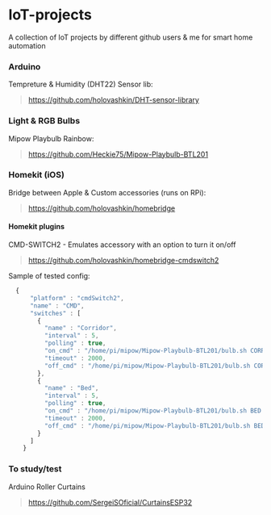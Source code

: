 # IoT-projects
A collection of IoT projects by different github users & me for smart home automation

### Arduino
Tempreture & Humidity (DHT22) Sensor lib:
> https://github.com/holovashkin/DHT-sensor-library

### Light & RGB Bulbs
Mipow Playbulb Rainbow: 
> https://github.com/Heckie75/Mipow-Playbulb-BTL201

### Homekit (iOS) 
Bridge between Apple & Custom accessories (runs on RPi):
> https://github.com/holovashkin/homebridge


#### Homekit plugins
CMD-SWITCH2 - Emulates accessory with an option to turn it on/off
> https://github.com/holovashkin/homebridge-cmdswitch2

Sample of tested config:
```javascript
  {
      "platform" : "cmdSwitch2",
      "name" : "CMD",
      "switches" : [
        {
          "name" : "Corridor",
          "interval" : 5,
          "polling" : true,
          "on_cmd" : "/home/pi/mipow/Mipow-Playbulb-BTL201/bulb.sh CORRIDOR on",
          "timeout" : 2000,
          "off_cmd" : "/home/pi/mipow/Mipow-Playbulb-BTL201/bulb.sh CORRIDOR off"
        },
        {
          "name" : "Bed",
          "interval" : 5,
          "polling" : true,
          "on_cmd" : "/home/pi/mipow/Mipow-Playbulb-BTL201/bulb.sh BED on",
          "timeout" : 2000,
          "off_cmd" : "/home/pi/mipow/Mipow-Playbulb-BTL201/bulb.sh BED off"
        }
      ]
    }
```

### To study/test

Arduino Roller Curtains
> https://github.com/SergeiSOficial/CurtainsESP32
